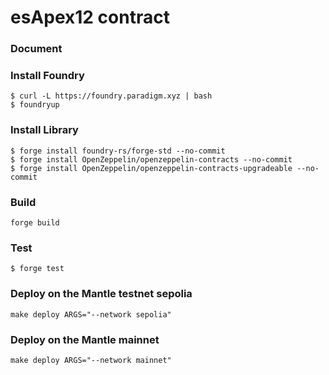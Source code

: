 # esApex12 contract

### Document

### Install Foundry

```shell
$ curl -L https://foundry.paradigm.xyz | bash
$ foundryup
```

### Install Library

```shell
$ forge install foundry-rs/forge-std --no-commit
$ forge install OpenZeppelin/openzeppelin-contracts --no-commit
$ forge install OpenZeppelin/openzeppelin-contracts-upgradeable --no-commit
```

### Build

```shell
forge build
```

### Test

```shell
$ forge test
```

### Deploy on the Mantle testnet sepolia

```shell
make deploy ARGS="--network sepolia"
```

### Deploy on the Mantle mainnet

```shell
make deploy ARGS="--network mainnet"
```
